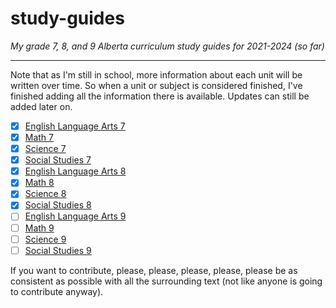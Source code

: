 # study-guides

*My grade 7, 8, and 9 Alberta curriculum study guides for 2021-2024 (so far)*

---

Note that as I'm still in school, more information about each unit will be written over time. So when a unit or subject is considered finished, I've finished adding all the information there is available. Updates can still be added later on.

+ [x] [English Language Arts 7](grade-7/english.md)
+ [x] [Math 7](grade-7/math.md)
+ [x] [Science 7](grade-7/science.md)
+ [x] [Social Studies 7](grade-7/social.md)
+ [x] [English Language Arts 8](grade-8/english.md)
+ [x] [Math 8](grade-8/math.md)
+ [x] [Science 8](grade-8/science.md)
+ [x] [Social Studies 8](grade-8/social.md)
+ [ ] [English Language Arts 9](grade-9/english.md)
+ [ ] [Math 9](grade-9/math.md)
+ [ ] [Science 9](grade-9/science.md)
+ [ ] [Social Studies 9](grade-9/social.md)

If you want to contribute, please, please, please, please, please be as consistent as possible with all the surrounding text (not like anyone is going to contribute anyway).
